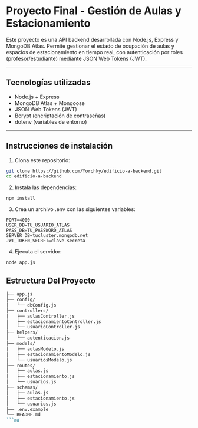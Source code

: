 # Proyecto Final - Gestión de Aulas y Estacionamiento

Este proyecto es una API backend desarrollada con Node.js, Express y MongoDB Atlas. Permite gestionar el estado de ocupación de aulas y espacios de estacionamiento en tiempo real, con autenticación por roles (profesor/estudiante) mediante JSON Web Tokens (JWT).

---

## Tecnologías utilizadas

- Node.js + Express  
- MongoDB Atlas + Mongoose  
- JSON Web Tokens (JWT)  
- Bcrypt (encriptación de contraseñas)  
- dotenv (variables de entorno)  

---

## Instrucciones de instalación

1. Clona este repositorio:

```bash
git clone https://github.com/Yorchky/edificio-a-backend.git
cd edificio-a-backend

```
2. Instala las dependencias:
```
npm install

```
3. Crea un archivo .env con las siguientes variables:
```
PORT=4000
USER_DB=TU_USUARIO_ATLAS
PASS_DB=TU_PASSWORD_ATLAS
SERVER_DB=tucluster.mongodb.net
JWT_TOKEN_SECRET=clave-secreta
```
4. Ejecuta el servidor:
```
node app.js
```

## Estructura Del Proyecto

```md
├── app.js
├── config/
│   └── dbConfig.js
├── controllers/
│   ├── aulasController.js
│   ├── estacionamientoController.js
│   └── usuarioController.js
├── helpers/
│   └── autenticacion.js
├── models/
│   ├── aulasModelo.js
│   ├── estacionamientoModelo.js
│   └── usuariosModelo.js
├── routes/
│   ├── aulas.js
│   ├── estacionamiento.js
│   └── usuarios.js
├── schemas/
│   ├── aulas.js
│   ├── estacionamiento.js
│   └── usuarios.js
├── .env.example
└── README.md
```md
